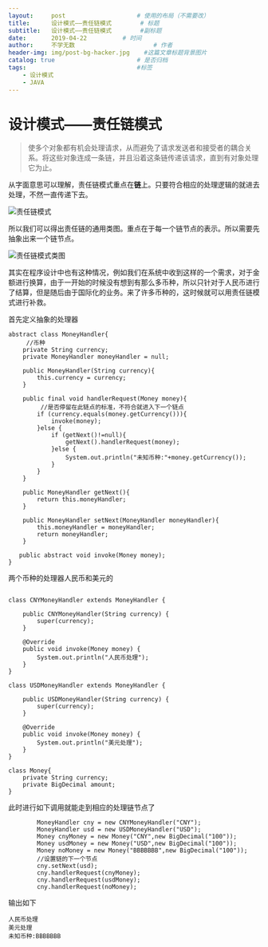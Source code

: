 ```yaml
---
layout:     post                    # 使用的布局（不需要改）
title:      设计模式——责任链模式        # 标题
subtitle:   设计模式——责任链模式        #副标题
date:       2019-04-22          # 时间
author:     不学无数                      # 作者
header-img: img/post-bg-hacker.jpg    #这篇文章标题背景图片
catalog: true                       # 是否归档
tags:                               #标签
    - 设计模式
    - JAVA
---
```


# 设计模式——责任链模式

> 使多个对象都有机会处理请求，从而避免了请求发送者和接受者的耦合关系。将这些对象连成一条链，并且沿着这条链传递该请求，直到有对象处理它为止。

从字面意思可以理解，责任链模式重点在**链**上。只要符合相应的处理逻辑的就进去处理，不然一直传递下去。

![责任链模式](https://ws4.sinaimg.cn/large/006tNc79gy1g1zpfb04fqj311m08e0w4.jpg)

所以我们可以得出责任链的通用类图。重点在于每一个链节点的表示。所以需要先抽象出来一个链节点。

![责任链模式类图](http://www.plantuml.com/plantuml/png/SoWkIImgAStDuGh9BCb9LL1wiMNnazsxNqxUzsp5mgTx-fzltFrqzZubBgx4fEAIeiJa4WMFnBoKdDGYhkISnE9Y1UVylEIYr99KLD6WrCBIrE8IX2QmC4nhDPSsb0bLfw5f3HHAJotnIws0SeeHd5ekDBlWne2ae1m5cnezFGpNS44jKD1LWAcpKYY2YDbnEQJcfG1z3W00)

其实在程序设计中也有这种情况，例如我们在系统中收到这样的一个需求，对于金额进行换算，由于一开始的时候没有想到有那么多币种，所以只针对于人民币进行了结算，但是随后由于国际化的业务。来了许多币种的，这时候就可以用责任链模式进行补救。

首先定义抽象的处理器

```
abstract class MoneyHandler{
	 //币种
    private String currency;
    private MoneyHandler moneyHandler = null;

    public MoneyHandler(String currency){
        this.currency = currency;
    }

    public final void handlerRequest(Money money){
    	 //是否停留在此链点的标准，不符合就进入下一个链点
        if (currency.equals(money.getCurrency())){
            invoke(money);
        }else {
            if (getNext()!=null){
                getNext().handlerRequest(money);
            }else {
                System.out.println("未知币种:"+money.getCurrency());
            }
        }
    }

    public MoneyHandler getNext(){
        return this.moneyHandler;
    }

    public MoneyHandler setNext(MoneyHandler moneyHandler){
        this.moneyHandler = moneyHandler;
        return moneyHandler;
    }

   public abstract void invoke(Money money);
}

```

两个币种的处理器人民币和美元的

```

class CNYMoneyHandler extends MoneyHandler {

    public CNYMoneyHandler(String currency) {
        super(currency);
    }

    @Override
    public void invoke(Money money) {
        System.out.println("人民币处理");
    }
}

class USDMoneyHandler extends MoneyHandler {

    public USDMoneyHandler(String currency) {
        super(currency);
    }

    @Override
    public void invoke(Money money) {
        System.out.println("美元处理");
    }
}

class Money{
    private String currency;
    private BigDecimal amount;
}

```
此时进行如下调用就能走到相应的处理链节点了

```
        MoneyHandler cny = new CNYMoneyHandler("CNY");
        MoneyHandler usd = new USDMoneyHandler("USD");
        Money cnyMoney = new Money("CNY",new BigDecimal("100"));
        Money usdMoney = new Money("USD",new BigDecimal("100"));
        Money noMoney = new Money("BBBBBBB",new BigDecimal("100"));
        //设置链的下一个节点
        cny.setNext(usd);
        cny.handlerRequest(cnyMoney);
        cny.handlerRequest(usdMoney);
        cny.handlerRequest(noMoney);

```

输出如下

```
人民币处理
美元处理
未知币种:BBBBBBB

```




